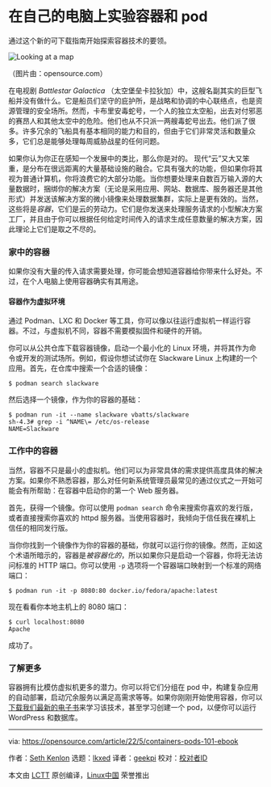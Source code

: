 [#]: subject: "Experiment with containers and pods on your own computer"
[#]: via: "https://opensource.com/article/22/5/containers-pods-101-ebook"
[#]: author: "Seth Kenlon https://opensource.com/users/seth"
[#]: collector: "lkxed"
[#]: translator: "geekpi"
[#]: reviewer: " "
[#]: publisher: " "
[#]: url: " "

在自己的电脑上实验容器和 pod
======
通过这个新的可下载指南开始探索容器技术的要领。

![Looking at a map][1]

（图片由：opensource.com）

在电视剧 *Battlestar Galactica* （太空堡垒卡拉狄加）中，这艘名副其实的巨型飞船并没有做什么。它是船员们坚守的庇护所，是战略和协调的中心联络点，也是资源管理的安全场所。然而，卡布里安毒蛇号，一个人的独立太空船，出去对付邪恶的赛昂人和其他太空中的危险。他们也从不只派一两艘毒蛇号出去。他们派了很多。许多冗余的飞船具有基本相同的能力和目的，但由于它们非常灵活和数量众多，它们总是能够处理每周威胁战星的任何问题。

如果你认为你正在感知一个发展中的类比，那么你是对的。 现代“云”又大又笨重，是分布在很远距离的大量基础设施的融合。它具有强大的功能，但如果你将其视为普通计算机，你将浪费它的大部分功能。当你想要处理来自数百万输入源的大量数据时，捆绑你的解决方案（无论是采用应用、网站、数据库、服务器还是其他形式）并发送该解决方案的微小镜像来处理数据集群，实际上是更有效的。当然，这些将是*容器*，它们是云的劳动力。它们是你发送来处理服务请求的小型解决方案工厂，并且由于你可以根据任何给定时间传入的请求生成任意数量的解决方案，因此理论上它们是取之不尽的。

### 家中的容器

如果你没有大量的传入请求需要处理，你可能会想知道容器给你带来什么好处。不过，在个人电脑上使用容器确实有其用途。

#### 容器作为虚拟环境

通过 Podman、LXC 和 Docker 等工具，你可以像以往运行虚拟机一样运行容器。不过，与虚拟机不同，容器不需要模拟固件和硬件的开销。

你可以从公共仓库下载容器镜像，启动一个最小化的 Linux 环境，并将其作为命令或开发的测试场所。例如，假设你想试试你在 Slackware Linux 上构建的一个应用。首先，在仓库中搜索一个合适的镜像：

```
$ podman search slackware
```

然后选择一个镜像，作为你的容器的基础：

```
$ podman run -it --name slackware vbatts/slackware
sh-4.3# grep -i ^NAME\= /etc/os-release
NAME=Slackware
```

### 工作中的容器

当然，容器不只是最小的虚拟机。他们可以为非常具体的需求提供高度具体的解决方案。如果你不熟悉容器，那么对任何新系统管理员最常见的通过仪式之一开始可能会有所帮助：在容器中启动你的第一个 Web 服务器。

首先，获得一个镜像。你可以使用 `podman search` 命令来搜索你喜欢的发行版，或者直接搜索你喜欢的 httpd 服务器。当使用容器时，我倾向于信任我在裸机上信任的相同发行版。

当你你找到一个镜像作为你的容器的基础，你就可以运行你的镜像。然而，正如这个术语所暗示的，容器是*被容器化的*，所以如果你只是启动一个容器，你将无法访问标准的 HTTP 端口。你可以使用 `-p` 选项将一个容器端口映射到一个标准的网络端口：

```
$ podman run -it -p 8080:80 docker.io/fedora/apache:latest
```

现在看看你本地主机上的 8080 端口：

```
$ curl localhost:8080
Apache
```

成功了。

### 了解更多

容器拥有比模仿虚拟机更多的潜力。你可以将它们分组在 pod 中，构建复杂应用的自动部署，启动冗余服务以满足高需求等等。如果你刚刚开始使用容器，你可以[下载我们最新的电子书][2]来学习该技术，甚至学习创建一个 pod，以便你可以运行 WordPress 和数据库。

--------------------------------------------------------------------------------

via: https://opensource.com/article/22/5/containers-pods-101-ebook

作者：[Seth Kenlon][a]
选题：[lkxed][b]
译者：[geekpi](https://github.com/geekpi)
校对：[校对者ID](https://github.com/校对者ID)

本文由 [LCTT](https://github.com/LCTT/TranslateProject) 原创编译，[Linux中国](https://linux.cn/) 荣誉推出

[a]: https://opensource.com/users/seth
[b]: https://github.com/lkxed
[1]: https://opensource.com/sites/default/files/lead-images/tips_map_guide_ebook_help_troubleshooting_lightbulb_520.png
[2]: https://opensource.com/downloads/containers-pods-101-ebook
